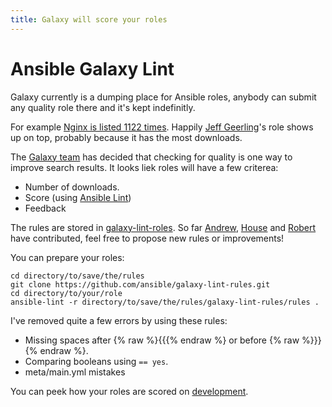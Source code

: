 ```yaml
---
title: Galaxy will score your roles
---
```


# Ansible Galaxy Lint

Galaxy currently is a dumping place for Ansible roles, anybody can submit any quality role there and it's kept indefinitly.

For example [Nginx is listed 1122 times](https://galaxy.ansible.com/search?keywords=nginx&order_by=-relevance&page_size=10). Happily [Jeff Geerling](https://github.com/geerlingguy)'s role shows up on top, probably because it has the most downloads.

The [Galaxy team](https://github.com/ansible/galaxy/graphs/contributors) has decided that checking for quality is one way to improve search results. It looks liek roles will have a few criterea:

- Number of downloads.
- Score (using [Ansible Lint](https://github.com/willthames/ansible-lint))
- Feedback

The rules are stored in [galaxy-lint-roles](https://github.com/ansible/galaxy-lint-rules). So far [Andrew](https://github.com/awcrosby), [House](https://github.com/chouseknecht) and [Robert](https://github.com/robertdebock) have contributed, feel free to propose new rules or improvements!

You can prepare your roles:
```
cd directory/to/save/the/rules
git clone https://github.com/ansible/galaxy-lint-rules.git
cd directory/to/your/role
ansible-lint -r directory/to/save/the/rules/galaxy-lint-rules/rules .
```

I've removed quite a few errors by using these rules:
- Missing spaces after {% raw %}{{{% endraw %} or before {% raw %}}}{% endraw %}.
- Comparing booleans using `== yes`.
- meta/main.yml mistakes

You can peek how your roles are scored on [development](https://galaxy-dev.ansible.com).
